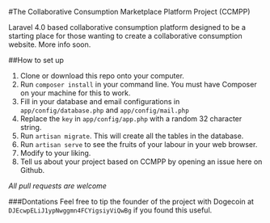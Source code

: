 #The Collaborative Consumption Marketplace Platform  Project (CCMPP)

Laravel 4.0 based collaborative consumption platform designed to be a starting place for those wanting to create a collaborative consumption website. More info soon.

##How to set up
1. Clone or download this repo onto your computer.
2. Run ```composer install``` in your command line. You must have Composer on your machine for this to work.
3. Fill in your database and email configurations in ```app/config/database.php``` and ```app/config/mail.php```
4. Replace the ``key`` in ```app/config/app.php``` with a random 32 character string.
5. Run ``artisan migrate``. This will create all the tables in the database.
6. Run ``artisan serve`` to see the fruits of your labour in your web browser.
7. Modify to your liking.
8. Tell us about your project based on CCMPP by opening an issue here on Github.

*All pull requests are welcome*

###Dontations
Feel free to tip the founder of the project with Dogecoin at ```DJEcwpELiJ1ypNwggmn4FCYigsiyViQwBg``` if you found this useful.
